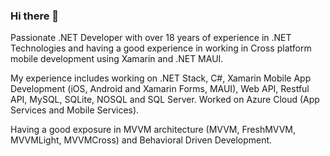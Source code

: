 ### Hi there 👋

Passionate .NET Developer with over 18 years of experience in .NET Technologies and having a good experience in working in Cross platform mobile development using Xamarin and .NET MAUI.

My experience includes working on .NET Stack, C#, Xamarin Mobile App Development (iOS, Android and Xamarin Forms, MAUI), Web API, Restful API, MySQL, SQLite, NOSQL and SQL Server. Worked on Azure Cloud (App Services and Mobile Services).

Having a good exposure in MVVM architecture (MVVM, FreshMVVM, MVVMLight, MVVMCross) and Behavioral Driven Development. 
